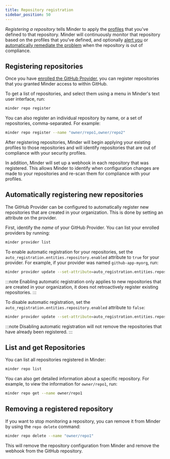 ```yaml
---
title: Repository registration
sidebar_position: 50
---
```


_Registering a repository_ tells Minder to apply the [profiles](profiles) that you've defined to that repository. Minder will continuously monitor that repository based on the profiles that you've defined, and optionally [alert you](alerts) or [automatically remediate the problem](remediations) when the repository is out of compliance.

## Registering repositories

Once you have [enrolled the GitHub Provider](providers), you can register repositories that you granted Minder access to within GitHub.

To get a list of repositories, and select them using a menu in Minder's text user interface, run:

```bash
minder repo register
```

You can also register an individual repository by name, or a set of repositories, comma-separated. For example:

```bash
minder repo register --name "owner/repo1,owner/repo2"
```

After registering repositories, Minder will begin applying your existing profiles to those repositories and will identify repositories that are out of compliance with your security profiles.

In addition, Minder will set up a webhook in each repository that was registered. This allows Minder to identify when configuration changes are made to your repositories and re-scan them for compliance with your profiles.

## Automatically registering new repositories

The GitHub Provider can be configured to automatically register new repositories that are created in your organization. This is done by setting an attribute on the provider.

First, identify the _name_ of your GitHub Provider. You can list your enrolled providers by running:

```bash
minder provider list
```

To enable automatic registration for your repositories, set the `auto_registration.entities.repository.enabled` attribute to `true` for your provider. For example, if your provider was named `github-app-myorg`, run:

```bash
minder provider update --set-attribute=auto_registration.entities.repository.enabled=true --name=github-app-myorg
```

:::note
Enabling automatic registration only applies to new repositories that are created in your organization, it does not retroactively register existing repositories.
:::

To disable automatic registration, set the `auto_registration.entities.repository.enabled` attribute to `false`:

```bash
minder provider update --set-attribute=auto_registration.entities.repository.enabled=false --name=github-app-myorg
```

:::note
Disabling automatic registration will not remove the repositories that have already been registered.
:::

## List and get Repositories

You can list all repositories registered in Minder:

```bash
minder repo list
```

You can also get detailed information about a specific repository. For example, to view the information for `owner/repo1`, run:

```bash
minder repo get --name owner/repo1
```

## Removing a registered repository

If you want to stop monitoring a repository, you can remove it from Minder by using the `repo delete` command:

```bash
minder repo delete --name "owner/repo1"
```

This will remove the repository configuration from Minder and remove the webhook from the GitHub repository. 

